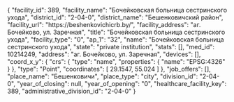 {
    "facility_id": 389,
    "facility_name": "Бочейковская больница сестринского ухода",
    "district_id": "2-04-0",
    "district_name": "Бешенковичский район",
    "facility_url": "https:\/\/beshenkovichicrb.by\/",
    "facility_address": "аг. Бочейково, ул. Заречная",
    "title": "Бочейковская больница сестринского ухода",
    "facility_type": "0",
    "ap_1": "32",
    "name": "Бочейковская больница сестринского ухода",
    "state": "private institution",
    "stats": [],
    "med_id": 10214249,
    "address": "аг. Бочейково, ул. Заречная",
    "devices": [],
    "coord_x_y": {
        "crs": {
            "type": "name",
            "properties": {
                "name": "EPSG:4326"
            }
        },
        "type": "Point",
        "coordinates": [
            29.1547,
            55.024
        ]
    },
    "job_offers": [],
    "place_name": "Бешенковичи",
    "place_type": "city",
    "division_id": "2-04-0",
    "year_of_closing": null,
    "year_of_opening": "0",
    "healthcare_facility_key": 389,
    "administrative_division_id": "2-04-0"
}